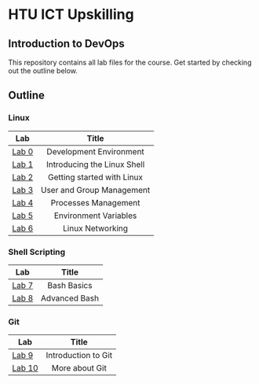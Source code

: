 # HTU ICT Upskilling

## Introduction to DevOps

This repository contains all lab files for the course. Get started by checking out the outline below.

## Outline

### Linux 

| Lab                                                      |            Title            |
| -------------------------------------------------------- | :-------------------------: |
| [Lab 0](./labs/lab0/lab0-development-envrionment.md)     |   Development Environment   |
| [Lab 1](./labs/lab1/lab1-introducing-the-linux-shell.md) | Introducing the Linux Shell |
| [Lab 2](./labs/lab2/lab2-getting-started-with-Linux.md)  | Getting started with Linux  |
| [Lab 3](./labs/lab3/lab3-user-and-group-management.md)   |  User and Group Management  |
| [Lab 4](./labs/lab4/lab4-processes-management.md)        |    Processes Management     |
| [Lab 5](./labs/lab5/lab5-environment-variables.md)       |    Environment Variables    |
| [Lab 6](./labs/lab6/lab6-linux-networking.md)            |      Linux Networking       |

### Shell Scripting 

| Lab                                        |     Title     |
| ------------------------------------------ | :-----------: |
| [Lab 7](./labs/lab7/lab7-bash-basics.md)   |  Bash Basics  |
| [Lab 8](./labs/lab8/lab8-advanced-bash.md) | Advanced Bash |

### Git

| Lab                                            |        Title        |
| ---------------------------------------------- | :-----------------: |
| [Lab 9](./labs/lab9/lab9-intro-to-git.md)      | Introduction to Git |
| [Lab 10](./labs/lab10/lab10-more-about-git.md) |   More about Git    |